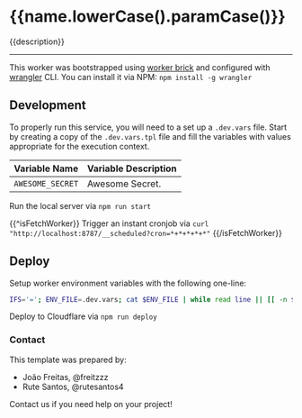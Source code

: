 # {{name.lowerCase().paramCase()}}

{{description}}

---

This worker was bootstrapped using [worker brick](https://github.com/dart-pacotes/.brick) and configured with [wrangler](https://github.com/cloudflare/wrangler) CLI. You can install it via NPM: `npm install -g wrangler`

## Development

To properly run this service, you will need to a set up a `.dev.vars` file. Start by creating a copy of the `.dev.vars.tpl` file and fill the variables with values appropriate for the execution context.

|    Variable Name    | Variable Description |
| :-----------------: | :------------------- |
|   `AWESOME_SECRET`  |    Awesome Secret.   |

Run the local server via `npm run start`

{{^isFetchWorker}}
Trigger an instant cronjob via `curl "http://localhost:8787/__scheduled?cron=*+*+*+*+*"` 
{{/isFetchWorker}}

## Deploy

Setup worker environment variables with the following one-line:

```bash
IFS='='; ENV_FILE=.dev.vars; cat $ENV_FILE | while read line || [[ -n $line ]]; do read -ra envy <<< $line; wrangler secret put ${envy[0]} <<< ${envy[1]} ; done
```

Deploy to Cloudflare via `npm run deploy`

### Contact

This template was prepared by:

- João Freitas, @freitzzz
- Rute Santos, @rutesantos4

Contact us if you need help on your project!